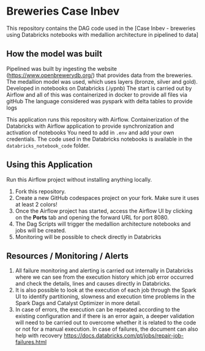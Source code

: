  Breweries Case Inbev 
==================================

This repository contains the DAG code used in the [Case Inbev - breweries using Databricks notebooks with medallion architecture in pipelined to data]

## How the model was built

Pipelined was built by ingesting the website (<https://www.openbrewerydb.org/>) that provides data from the breweries.
The medallion model was used, which uses layers (bronze, silver and gold). Developed in notebooks on Databricks (.iypnb) 
The start is carried out by Airflow and all of this was containerized in docker to provide all files via gitHub
The language considered was pyspark with delta tables to provide logs

This application runs this repository with Airflow.
Containerization of the Databricks with Airflow application to provide synchronization and activation of notebooks 
You need to add in `.env` and add your own credentials. 
The code used in the Databricks notebooks is available in the `databricks_notebook_code` folder.

## Using this Application

Run this Airflow project without installing anything locally.

1. Fork this repository.
2. Create a new GitHub codespaces project on your fork. Make sure it uses at least 2 colors!
3. Once the Airflow project has started, access the Airflow UI by clicking on the **Ports** tab and opening the forward URL for port 8080.
4. The Dag Scripts will trigger the medallion architecture notebooks and jobs will be created.
5. Monitoring will be possible to check directly in Databricks

## Resources / Monitoring / Alerts 

1. All failure monitoring and alerting is carried out internally in Databricks where we can see from the execution history which job error occurred and check the details, lines and causes directly in Databricks.
2. It is also possible to look at the execution of each job through the Spark UI to identify partitioning, slowness and execution time problems in the Spark Dags and Catalyst Optimizer in more detail.
3. In case of errors, the execution can be repeated according to the existing configuration and if there is an error again, a deeper validation will need to be carried out to overcome whether it is related to the code or not for a manual execution.
In case of failures, the document can also help with recovery https://docs.databricks.com/pt/jobs/repair-job-failures.html

